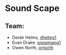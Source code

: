# Sound Scape

## Team:

* Derek Helms, [dhelms1](gihub.com/dhelms1)
* Evan Drake: [snowmang1](github.com/snowmang1)
* Owen North, [ornorth](github.com/ornorth)
